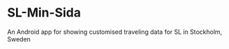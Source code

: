 SL-Min-Sida
===========

An Android app for showing customised traveling data for SL in Stockholm, Sweden